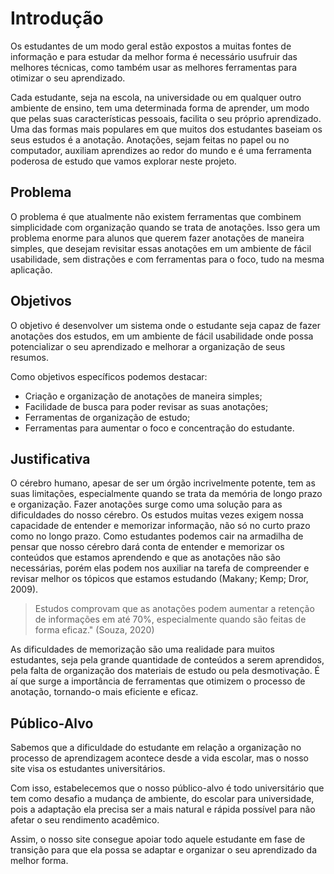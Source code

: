 # Introdução

Os estudantes de um modo geral estão expostos a muitas fontes de informação e para estudar da melhor forma é necessário usufruir das melhores técnicas, como também usar as melhores ferramentas para otimizar o seu aprendizado.

Cada estudante, seja na escola, na universidade ou em qualquer outro ambiente de ensino, tem uma determinada forma de aprender, um modo que pelas suas características pessoais, facilita o seu próprio aprendizado. Uma das formas mais populares em que muitos dos estudantes baseiam os seus estudos é a anotação. Anotações, sejam feitas no papel ou no computador, auxiliam aprendizes ao redor do mundo e é uma ferramenta poderosa de estudo que vamos explorar neste projeto.

## Problema
O problema é que atualmente não existem ferramentas que combinem simplicidade com organização quando se trata de anotações. Isso gera um problema enorme para alunos que querem fazer anotações de maneira simples, que desejam revisitar essas anotações em um ambiente de fácil usabilidade, sem distrações e com ferramentas para o foco, tudo na mesma aplicação.

## Objetivos

O objetivo é desenvolver um sistema onde o estudante seja capaz de fazer anotações dos estudos, em um ambiente de fácil usabilidade onde possa potencializar o seu aprendizado e melhorar a organização de seus resumos.

Como objetivos específicos podemos destacar:

- Criação e organização de anotações de maneira simples;
- Facilidade de busca para poder revisar as suas anotações;
- Ferramentas de organização de estudo;
- Ferramentas para aumentar o foco e concentração do estudante.

## Justificativa

O cérebro humano, apesar de ser um órgão incrivelmente potente, tem as suas limitações, especialmente quando se trata da memória de longo prazo e organização. Fazer anotações surge como uma solução para as dificuldades do nosso cérebro. Os estudos muitas vezes exigem nossa capacidade de entender e memorizar informação, não só no curto prazo como no longo prazo. Como estudantes podemos cair na armadilha de pensar que nosso cérebro dará conta de entender e memorizar os conteúdos que estamos aprendendo e que as anotações não são necessárias, porém elas podem nos auxiliar na tarefa de compreender e revisar melhor os tópicos que estamos estudando (Makany; Kemp; Dror, 2009).

> Estudos comprovam que as anotações podem aumentar a retenção de informações em até 70%, especialmente quando são feitas de forma eficaz." (Souza, 2020)

As dificuldades de memorização são uma realidade para muitos estudantes, seja pela grande quantidade de conteúdos a serem aprendidos, pela falta de organização dos materiais de estudo ou pela desmotivação. É aí que surge a importância de ferramentas que otimizem o processo de anotação, tornando-o mais eficiente e eficaz.

## Público-Alvo

Sabemos que a dificuldade do estudante em relação a organização no processo de aprendizagem acontece desde a vida escolar, mas o nosso site visa os estudantes universitários.

Com isso, estabelecemos que o nosso público-alvo é todo universitário que tem como desafio a mudança de ambiente, do escolar para universidade, pois a adaptação ela precisa ser a mais natural e rápida possível para não afetar o seu rendimento acadêmico.

Assim, o nosso site consegue apoiar todo aquele estudante em fase de transição para que ela possa se adaptar e organizar o seu aprendizado da melhor forma.

